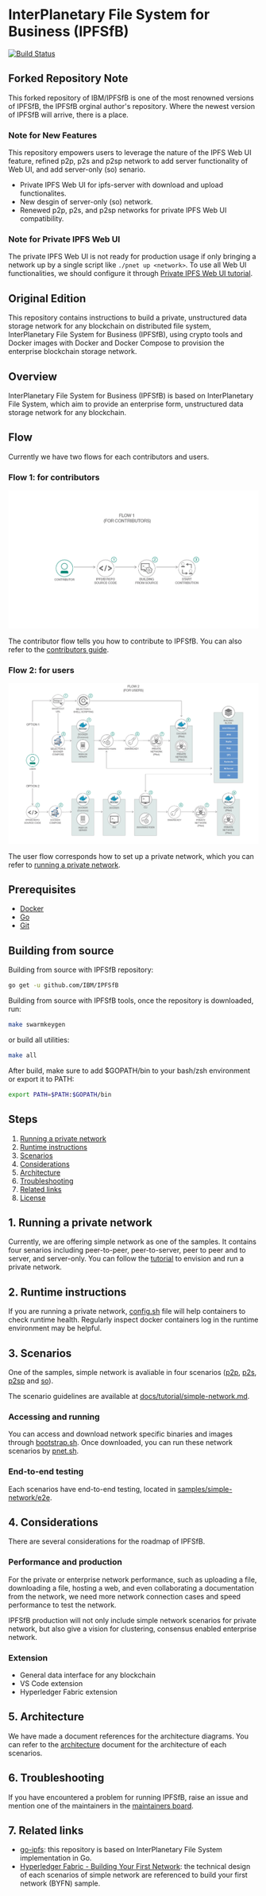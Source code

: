 # InterPlanetary File System for Business (IPFSfB)

[![Build Status](https://api.travis-ci.org/IBM/IPFSfB.svg?branch=master)](https://travis-ci.org/IBM/IPFSfB)

## Forked Repository Note

This forked repository of IBM/IPFSfB is one of the most renowned versions of IPFSfB, the IPFSfB orginal author's repository.
Where the newest version of IPFSfB will arrive, there is a place.

### Note for New Features

This repository empowers users to leverage the nature of the IPFS Web UI feature, refined p2p, p2s and p2sp network to add server functionality of Web UI, and add server-only (so) senario.

- Private IPFS Web UI for ipfs-server with download and upload functionalites.
- New desgin of server-only (so) network.
- Renewed p2p, p2s, and p2sp networks for private IPFS Web UI compatibility.

### Note for Private IPFS Web UI

The private IPFS Web UI is not ready for production usage if only bringing a network up by a single script like `./pnet up <network>`. To use all Web UI functionalities, we should configure it through [Private IPFS Web UI tutorial](docs/tutorial/private-ipfs-web-ui.md).

## Original Edition

This repository contains instructions to build a private, unstructured data storage network for any blockchain on distributed file system, InterPlanetary File System for Business (IPFSfB), using crypto tools and Docker images with Docker and Docker Compose to provision the enterprise blockchain storage network.

## Overview

InterPlanetary File System for Business (IPFSfB) is based on InterPlanetary File System, which aim to provide an enterprise form, unstructured data storage network for any blockchain.

## Flow

Currently we have two flows for each contributors and users.

### Flow 1: for contributors

![IPFSfB Contributor Flow](docs/flow/flow-v1-contributor.png)

The contributor flow tells you how to contribute to IPFSfB. You can also refer to the [contributors guide](CONTRIBUTING.md).

### Flow 2: for users

![IPFSfB User Flow](docs/flow/flow-v3-user.png)

The user flow corresponds how to set up a private network, which you can refer to [running a private network](#1-running-a-private-network).

## Prerequisites

- [Docker](https://www.docker.com/)
- [Go](https://golang.org/)
- [Git](https://git-scm.com/)

## Building from source

Building from source with IPFSfB repository:

``` bash
go get -u github.com/IBM/IPFSfB
```

Building from source with IPFSfB tools, once the repository is downloaded, run:

``` bash
make swarmkeygen
```

or build all utilities:

``` bash
make all
```

After build, make sure to add $GOPATH/bin to your bash/zsh environment or export it to PATH:

``` bash
export PATH=$PATH:$GOPATH/bin
```

## Steps

1. [Running a private network](#1-running-a-private-network)
2. [Runtime instructions](#2-runtime-instructions)
3. [Scenarios](#3-scenarios)
4. [Considerations](#4-considerations)
5. [Architecture](#5-architecture)
6. [Troubleshooting](#6-troubleshooting)
7. [Related links](#7-related-links)
8. [License](#8-license)

## 1. Running a private network

Currently, we are offering simple network as one of the samples. It contains four senarios including peer-to-peer, peer-to-server, peer to peer and to server, and server-only. You can follow the [tutorial](docs/tutorial/simple-network.md) to envision and run a private network.

## 2. Runtime instructions

If you are running a private network, [config.sh](samples/simple-network/config.sh) file will help containers to check runtime health. Regularly inspect docker containers log in the runtime environment may be helpful.

## 3. Scenarios

One of the samples, simple network is avaliable in four scenarios ([p2p](https://en.wikipedia.org/wiki/Peer-to-peer), [p2s](https://zh.wikipedia.org/wiki/P2S), [p2sp](https://zh.wikipedia.org/wiki/P2SP) and [so](https://en.wikipedia.org/wiki/Server_(computing))).

The scenario guidelines are available at [docs/tutorial/simple-network.md](docs/tutorial/simple-network.md).


### Accessing and running

You can access and download network specific binaries and images through [bootstrap.sh](samples/simple-network/scripts/bootstrap.sh). Once downloaded, you can run these network scenarios by [pnet.sh](samples/simple-network/pnet.sh).

### End-to-end testing

Each scenarios have end-to-end testing, located in [samples/simple-network/e2e](samples/simple-network/e2e).

## 4. Considerations

There are several considerations for the roadmap of IPFSfB.

### Performance and production

For the private or enterprise network performance, such as uploading a file, downloading a file, hosting a web, and even collaborating a documentation from the network, we need more network connection cases and speed performance to test the network.

IPFSfB production will not only include simple network scenarios for private network, but also give a vision for clustering, consensus enabled enterprise network.

### Extension

- General data interface for any blockchain
- VS Code extension
- Hyperledger Fabric extension

## 5. Architecture

We have made a document references for the architecture diagrams.
You can refer to the [architecture](docs/arch/architecture-references.md) document for the architecture of each scenarios.

## 6. Troubleshooting

If you have encountered a problem for running IPFSfB, raise an issue and mention one of the maintainers in the [maintainers board](MAINTAINERS.md#maintainers-board).

## 7. Related links

- [go-ipfs](https://github.com/ipfs/go-ipfs): this repository is based on InterPlanetary File System implementation in Go.
- [Hyperledger Fabric - Building Your First Network](https://hyperledger-fabric.readthedocs.io/en/master/build_network.html): the technical design of each scenarios of simple network are referenced to build your first network (BYFN) sample.
